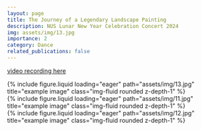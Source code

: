 ```yaml
---
layout: page
title: The Journey of a Legendary Landscape Painting
description: NUS Lunar New Year Celebration Concert 2024
img: assets/img/13.jpg
importance: 2
category: Dance
related_publications: false
---
```

[video recording here](https://www.bilibili.com/video/BV1uC411W7rK/?share_source=copy_web&vd_source=408d78eb4d506e6523360fe1084df2a1)

<div class="row">
    <div class="col-sm mt-3 mt-md-0">
        {% include figure.liquid loading="eager" path="assets/img/13.jpg" title="example image" class="img-fluid rounded z-depth-1" %}
    </div>
</div>
<div class="caption">
<div class="row">
    <div class="col-sm mt-3 mt-md-0">
        {% include figure.liquid loading="eager" path="assets/img/11.jpg" title="example image" class="img-fluid rounded z-depth-1" %}
    </div>
</div>
<div class="row">
    <div class="col-sm mt-3 mt-md-0">
        {% include figure.liquid loading="eager" path="assets/img/12.jpg" title="example image" class="img-fluid rounded z-depth-1" %}
    </div>
</div>
<div class="caption">
